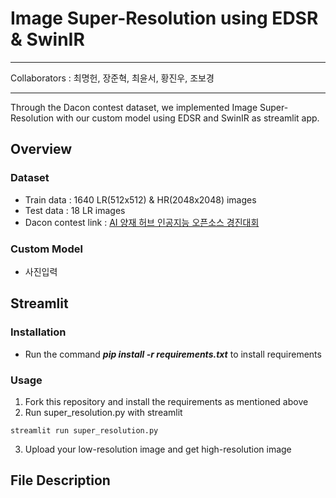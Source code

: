 # Image Super-Resolution using EDSR & SwinIR

***
Collaborators : 최명헌, 장준혁, 최윤서, 황진우, 조보경
***

Through the Dacon contest dataset, we implemented Image Super-Resolution with our custom model using EDSR and SwinIR as streamlit app.

## Overview

### Dataset
* Train data : 1640 LR(512x512) & HR(2048x2048) images
* Test data : 18 LR images
* Dacon contest link : [AI 양재 허브 인공지능 오픈소스 경진대회](https://dacon.io/competitions/official/235977/overview/description)

### Custom Model
* 사진입력

## Streamlit

### Installation
* Run the command ___pip install -r requirements.txt___ to install requirements

### Usage
1. Fork this repository and install the requirements as mentioned above
2. Run super_resolution.py with streamlit
```
streamlit run super_resolution.py
```
3. Upload your low-resolution image and get high-resolution image

## File Description
